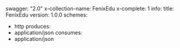swagger: "2.0"
x-collection-name: FenixEdu
x-complete: 1
info:
  title: FenixEdu
  version: 1.0.0
schemes:
- http
produces:
- application/json
consumes:
- application/json